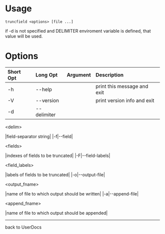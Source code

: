 # Usage #

`truncfield <options> [file ...]`

if -d is not specified and DELIMITER enviroment variable is defined, that value will be used.

# Options #
|**Short Opt**|**Long Opt**|**Argument**|**Description**|
|:------------|:-----------|:-----------|:--------------|
|-h|--help|  |print this message and exit|
|-V|--version|  |print version info and exit|
|-d|--delimiter|

&lt;delim&gt;

 |field-separator string|
|-f|--field|

&lt;fields&gt;

 |indexes of fields to be truncated|
|-F|--field-labels|

<field\_labels>

 |labels of fields to be truncated|
|-o|--output-file|

<output\_fname>

 |name of file to which output should be written|
|-a|--append-file|

<append\_fname>

 |name of file to which output should be appended|


---

back to UserDocs